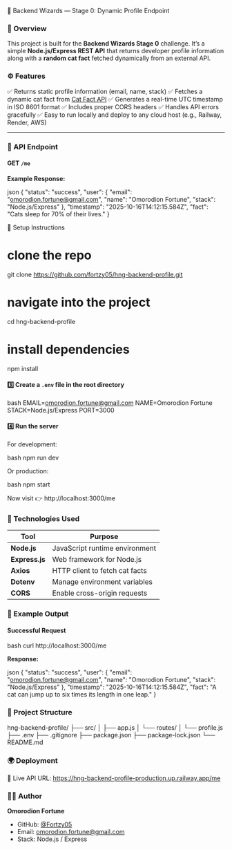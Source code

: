  🧰 Backend Wizards — Stage 0: Dynamic Profile Endpoint

### 🌟 Overview

This project is built for the **Backend Wizards Stage 0** challenge.
It’s a simple **Node.js/Express REST API** that returns developer profile information along with a **random cat fact** fetched dynamically from an external API.


### ⚙️ Features

✅ Returns static profile information (email, name, stack)
✅ Fetches a dynamic cat fact from [Cat Fact API](https://catfact.ninja/fact)
✅ Generates a real-time UTC timestamp in ISO 8601 format
✅ Includes proper CORS headers
✅ Handles API errors gracefully
✅ Easy to run locally and deploy to any cloud host (e.g., Railway, Render, AWS)

---

### 🧩 API Endpoint

#### **GET** `/me`

**Example Response:**

json
{
  "status": "success",
  "user": {
    "email": "omorodion.fortune@gmail.com",
    "name": "Omorodion Fortune",
    "stack": "Node.js/Express"
  },
  "timestamp": "2025-10-16T14:12:15.584Z",
  "fact": "Cats sleep for 70% of their lives."
}

🧩 Setup Instructions
# clone the repo
git clone https://github.com/fortzy05/hng-backend-profile.git

# navigate into the project
cd hng-backend-profile

# install dependencies
npm install


#### 3️⃣ Create a `.env` file in the root directory

bash
EMAIL=omorodion.fortune@gmail.com
NAME=Omorodion Fortune
STACK=Node.js/Express
PORT=3000


#### 4️⃣ Run the server

For development:

bash
npm run dev


Or production:

bash
npm start


Now visit 👉 http://localhost:3000/me


### 🧠 Technologies Used

| Tool           | Purpose                        |
| -------------- | ------------------------------ |
| **Node.js**    | JavaScript runtime environment |
| **Express.js** | Web framework for Node.js      |
| **Axios**      | HTTP client to fetch cat facts |
| **Dotenv**     | Manage environment variables   |
| **CORS**       | Enable cross-origin requests   |


### 🧪 Example Output

#### Successful Request

bash
curl http://localhost:3000/me


**Response:**

json
{
  "status": "success",
  "user": {
    "email": "omorodion.fortune@gmail.com",
    "name": "Omorodion Fortune",
    "stack": "Node.js/Express"
  },
  "timestamp": "2025-10-16T14:12:15.584Z",
  "fact": "A cat can jump up to six times its length in one leap."
}




### 📁 Project Structure


hng-backend-profile/
├── src/
│   ├── app.js
│   └── routes/
│       └── profile.js
├── .env
├── .gitignore
├── package.json
├── package-lock.json
└── README.md



### 🌍 Deployment

🔗 Live API URL: https://hng-backend-profile-production.up.railway.app/me



### 🧑‍💻 Author

**Omorodion Fortune**

* GitHub: [@Fortzy05](https://github.com/Fortzy05)
* Email: [omorodion.fortune@gmail.com](mailto:omorodion.fortune@gmail.com)
* Stack: Node.js / Express


